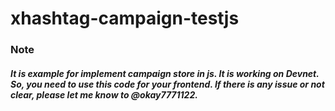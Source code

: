 # xhashtag-campaign-testjs

### Note
##### It is example for implement campaign store in js. It is working on Devnet. So, you need to use this code for your frontend. If there is any issue or not clear, please let me know to @okay7771122.
